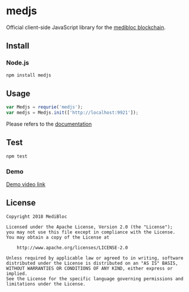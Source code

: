 # medjs

Official client-side JavaScript library for the [medibloc blockchain](https://github.com/medibloc/go-medibloc).

## Install

### Node.js

```bash
npm install medjs
```

## Usage

```javascript
var Medjs = requrie('medjs');
var medjs = Medjs.init(['http://localhost:9921']);
```

Please refers to the [documentation](https://medjs.readthedocs.io/en/latest/)

## Test

```bash
npm test
```

### Demo
[Demo video link](https://youtu.be/igmLEfxw-u8)

## License

```
Copyright 2018 MediBloc

Licensed under the Apache License, Version 2.0 (the "License");
you may not use this file except in compliance with the License.
You may obtain a copy of the License at

    http://www.apache.org/licenses/LICENSE-2.0

Unless required by applicable law or agreed to in writing, software
distributed under the License is distributed on an "AS IS" BASIS,
WITHOUT WARRANTIES OR CONDITIONS OF ANY KIND, either express or implied.
See the License for the specific language governing permissions and
limitations under the License.
```
